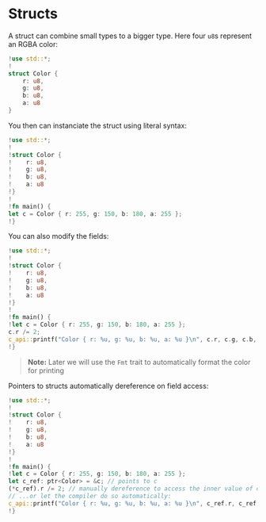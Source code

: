 # Structs
A struct can combine small types to a bigger type. Here four `u8`s represent an RGBA color:
```rs
!use std::*;
!
struct Color {
    r: u8,
    g: u8,
    b: u8,
    a: u8
}
```
You then can instanciate the struct using literal syntax:
```rs
!use std::*;
!
!struct Color {
!    r: u8,
!    g: u8,
!    b: u8,
!    a: u8
!}
!
!fn main() {
let c = Color { r: 255, g: 150, b: 180, a: 255 };
!}
```
You can also modify the fields:
```rs
!use std::*;
!
!struct Color {
!    r: u8,
!    g: u8,
!    b: u8,
!    a: u8
!}
!
!fn main() {
!let c = Color { r: 255, g: 150, b: 180, a: 255 };
c.r /= 2;
c_api::printf("Color { r: %u, g: %u, b: %u, a: %u }\n", c.r, c.g, c.b, c.a);
!}
```

>**Note:** Later we will use the `Fmt` trait to automatically format the color for printing

Pointers to structs automatically dereference on field access:
```rs
!use std::*;
!
!struct Color {
!    r: u8,
!    g: u8,
!    b: u8,
!    a: u8
!}
!
!fn main() {
!let c = Color { r: 255, g: 150, b: 180, a: 255 };
let c_ref: ptr<Color> = &c; // points to c
(*c_ref).r /= 2; // manually dereference to access the inner value of c_ref
// ...or let the compiler do so automatically:
c_api::printf("Color { r: %u, g: %u, b: %u, a: %u }\n", c_ref.r, c_ref.g, c_ref.b, c_ref.a);
!}
```